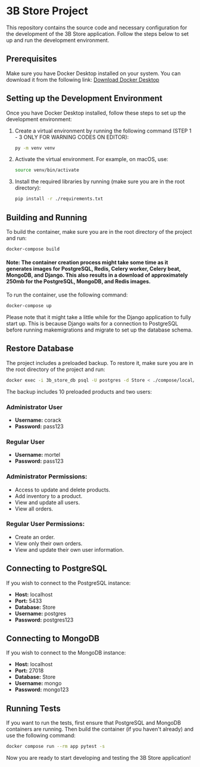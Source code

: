 # 3B Store Project

This repository contains the source code and necessary configuration for the development of the 3B Store application. Follow the steps below to set up and run the development environment.

## Prerequisites

Make sure you have Docker Desktop installed on your system. You can download it from the following link: [Download Docker Desktop](https://docs.docker.com/compose/install/#scenario-one-install-docker-desktop)

## Setting up the Development Environment

Once you have Docker Desktop installed, follow these steps to set up the development environment:

1. Create a virtual environment by running the following command (STEP 1 - 3 ONLY FOR WARNING CODES ON EDITOR):

    ```bash
    py -m venv venv
    ```
2. Activate the virtual environment. For example, on macOS, use:

    ```bash
    source venv/bin/activate
    ```

3. Install the required libraries by running (make sure you are in the root directory):

    ```bash
    pip install -r ./requirements.txt
    ```

## Building and Running

To build the container, make sure you are in the root directory of the project and run:

```bash
docker-compose build
```

#### **Note:** The container creation process might take some time as it generates images for PostgreSQL, Redis, Celery worker, Celery beat, MongoDB, and Django. This also results in a download of approximately 250mb for the PostgreSQL, MongoDB, and Redis images.

To run the container, use the following command:

```bash
docker-compose up
```

Please note that it might take a little while for the Django application to fully start up. This is because Django waits for a connection to PostgreSQL before running makemigrations and migrate to set up the database schema.

## Restore Database

The project includes a preloaded backup. To restore it, make sure you are in the root directory of the project and run:

```bash
docker exec -i 3b_store_db psql -U postgres -d Store < ./compose/local/backup.sql
```

The backup includes 10 preloaded products and two users:

### Administrator User
- **Username:** corack
- **Password:** pass123

### Regular User
- **Username:** mortel
- **Password:** pass123

### Administrator Permissions:
- Access to update and delete products.
- Add inventory to a product.
- View and update all users.
- View all orders.

### Regular User Permissions:
- Create an order.
- View only their own orders.
- View and update their own user information.

## Connecting to PostgreSQL

If you wish to connect to the PostgreSQL instance:

- **Host:** localhost
- **Port:** 5433
- **Database:** Store
- **Username:** postgres
- **Password:** postgres123

## Connecting to MongoDB

If you wish to connect to the MongoDB instance:

- **Host:** localhost
- **Port:** 27018
- **Database:** Store
- **Username:** mongo
- **Password:** mongo123


## Running Tests

If you want to run the tests, first ensure that PostgreSQL and MongoDB containers are running. Then build the container (if you haven't already) and use the following command:

```bash
docker compose run --rm app pytest -s
```

Now you are ready to start developing and testing the 3B Store application!